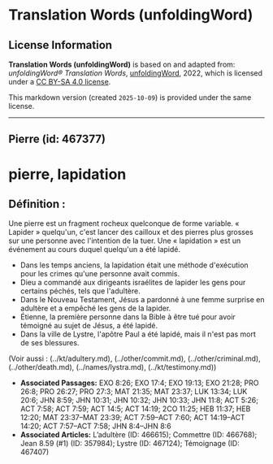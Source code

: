 # Translation Words (unfoldingWord)

## License Information

**Translation Words (unfoldingWord)** is based on and adapted from: _unfoldingWord® Translation Words_, [unfoldingWord](https://unfoldingword.org/utw), 2022, which is licensed under a [CC BY-SA 4.0 license](https://creativecommons.org/licenses/by-sa/4.0/legalcode.en).

This markdown version (created `2025-10-09`) is provided under the same license.



--------------------------------

## Pierre (id: 467377)

pierre, lapidation
==================

Définition :
------------

Une pierre est un fragment rocheux quelconque de forme variable. « Lapider » quelqu'un, c'est lancer des cailloux et des pierres plus grosses sur une personne avec l'intention de la tuer. Une « lapidation » est un événement au cours duquel quelqu'un a été lapidé.

* Dans les temps anciens, la lapidation était une méthode d'exécution pour les crimes qu'une personne avait commis.
* Dieu a commandé aux dirigeants israélites de lapider les gens pour certains péchés, tels que l'adultère.
* Dans le Nouveau Testament, Jésus a pardonné à une femme surprise en adultère et a empêché les gens de la lapider.
* Étienne, la première personne dans la Bible à être tué pour avoir témoigné au sujet de Jésus, a été lapidé.
* Dans la ville de Lystre, l'apôtre Paul a été lapidé, mais il n'est pas mort de ses blessures.

(Voir aussi : (../kt/adultery.md), (../other/commit.md), (../other/criminal.md), (../other/death.md), (../names/lystra.md), (../kt/testimony.md))

* **Associated Passages:** EXO 8:26; EXO 17:4; EXO 19:13; EXO 21:28; PRO 26:8; PRO 26:27; PRO 27:3; MAT 21:35; MAT 23:37; LUK 13:34; LUK 20:6; JHN 8:59; JHN 10:31; JHN 10:32; JHN 10:33; JHN 11:8; ACT 5:26; ACT 7:58; ACT 7:59; ACT 14:5; ACT 14:19; 2CO 11:25; HEB 11:37; HEB 12:20; MAT 23:37–MAT 23:39; ACT 7:59–ACT 7:60; ACT 14:19–ACT 14:20; ACT 7:57–ACT 7:58; JHN 8:4–JHN 8:6
* **Associated Articles:** L’adultère (ID: 466615); Commettre  (ID: 466768); Jean 8.59 (#1) (ID: 357984); Lystre (ID: 467124); Témoignage (ID: 467407)

